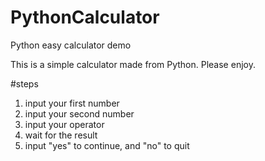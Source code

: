 # PythonCalculator
Python easy calculator demo

This is a simple calculator made from Python. Please enjoy.
 
 #steps
 1) input your first number
 2) input your second number 
 3) input your operator
 4) wait for the result
 5) input "yes" to continue, and "no" to quit
 
